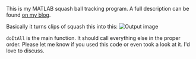 This is my MATLAB squash ball tracking program. A full description can be found [on my blog](http://felday.info/projects/2016/08/16/Squash-Ball-Tracking.html). 

Basically it turns clips of squash this into this:
![Output image](http://i.imgur.com/20CSBmj.jpg)


`doItAll` is the main function. It should call everything else in the proper order. Please let me know if you used this code or even took a look at it. I'd love to discuss.